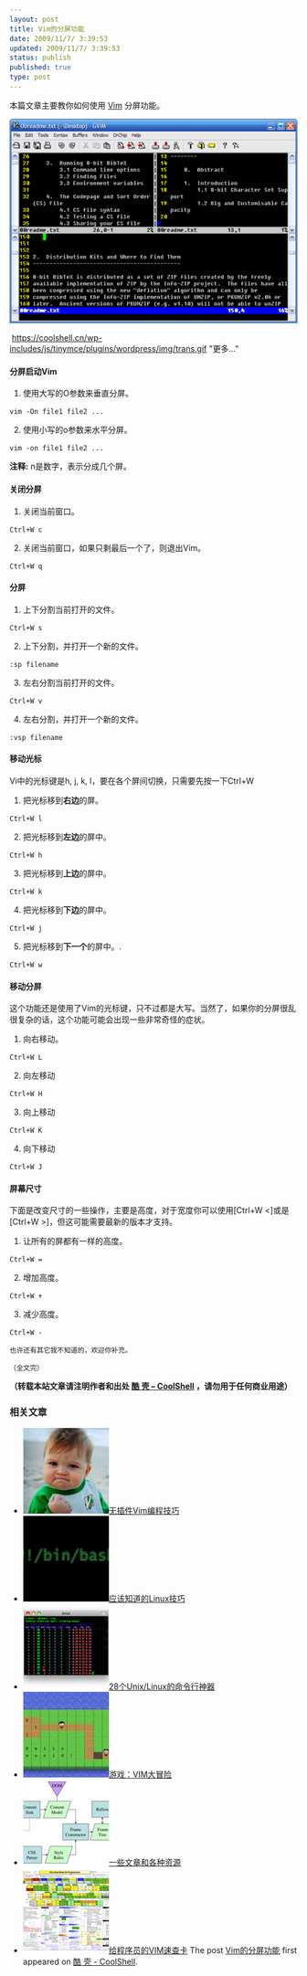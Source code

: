```yaml
---
layout: post
title: Vim的分屏功能
date: 2009/11/7/ 3:39:53
updated: 2009/11/7/ 3:39:53
status: publish
published: true
type: post
---
```


本篇文章主要教你如何使用 [Vim](http://www.vim.org/) 分屏功能。


![vim-windows](../wp-content/uploads/2009/11/vimwindows.png "vim-windows")


 https://coolshell.cn/wp-includes/js/tinymce/plugins/wordpress/img/trans.gif "更多..."


#### 分屏启动Vim


1. 使用大写的O参数来垂直分屏。

```
vim -On file1 file2 ...
```
2. 使用小写的o参数来水平分屏。

```
vim -on file1 file2 ...
```


**注释:** n是数字，表示分成几个屏。


#### 关闭分屏


1. 关闭当前窗口。

```
Ctrl+W c
```
2. 关闭当前窗口，如果只剩最后一个了，则退出Vim。

```
Ctrl+W q
```


#### 分屏


1. 上下分割当前打开的文件。

```
Ctrl+W s
```
2. 上下分割，并打开一个新的文件。

```
:sp filename
```
3. 左右分割当前打开的文件。

```
Ctrl+W v
```
4. 左右分割，并打开一个新的文件。

```
:vsp filename
```


#### 移动光标


Vi中的光标键是h, j, k, l，要在各个屏间切换，只需要先按一下Ctrl+W


1. 把光标移到**右边**的屏。

```
Ctrl+W l
```
2. 把光标移到**左边**的屏中。

```
Ctrl+W h
```
3. 把光标移到**上边**的屏中。

```
Ctrl+W k
```
4. 把光标移到**下边**的屏中。

```
Ctrl+W j
```
5. 把光标移到**下一个**的屏中。.

```
Ctrl+W w
```


#### 移动分屏


这个功能还是使用了Vim的光标键，只不过都是大写。当然了，如果你的分屏很乱很复杂的话，这个功能可能会出现一些非常奇怪的症状。


1. 向右移动。

```
Ctrl+W L
```
2. 向左移动

```
Ctrl+W H
```
3. 向上移动

```
Ctrl+W K
```
4. 向下移动

```
Ctrl+W J
```


#### 屏幕尺寸


下面是改变尺寸的一些操作，主要是高度，对于宽度你可以使用[Ctrl+W <]或是[Ctrl+W >]，但这可能需要最新的版本才支持。


1. 让所有的屏都有一样的高度。

```
Ctrl+W =
```
2. 增加高度。

```
Ctrl+W +
```
3. 减少高度。

```
Ctrl+W -
```


`也许还有其它我不知道的，欢迎你补充。`


`（全文完）`



**（转载本站文章请注明作者和出处 [酷 壳 – CoolShell](https://coolshell.cn/) ，请勿用于任何商业用途）**



### 相关文章

* [![无插件Vim编程技巧](../wp-content/uploads/2014/03/success_vim-150x150.jpg)](https://coolshell.cn/articles/11312.html)[无插件Vim编程技巧](https://coolshell.cn/articles/11312.html)
* [![应该知道的Linux技巧](../wp-content/uploads/2013/01/linux-bash-300x225-150x150.jpg)](https://coolshell.cn/articles/8883.html)[应该知道的Linux技巧](https://coolshell.cn/articles/8883.html)
* [![28个Unix/Linux的命令行神器](../wp-content/uploads/2012/07/dstat_screenshot-150x150.png)](https://coolshell.cn/articles/7829.html)[28个Unix/Linux的命令行神器](https://coolshell.cn/articles/7829.html)
* [![游戏：VIM大冒险](../wp-content/uploads/2012/04/vimadventuresgamefun-150x150.jpg)](https://coolshell.cn/articles/7166.html)[游戏：VIM大冒险](https://coolshell.cn/articles/7166.html)
* [![一些文章和各种资源](../wp-content/uploads/2011/09/image008-150x150.jpg)](https://coolshell.cn/articles/5224.html)[一些文章和各种资源](https://coolshell.cn/articles/5224.html)
* [![给程序员的VIM速查卡](../wp-content/uploads/2011/09/vim_cheat_sheet_for_programmers_print-150x150.png)](https://coolshell.cn/articles/5479.html)[给程序员的VIM速查卡](https://coolshell.cn/articles/5479.html)
The post [Vim的分屏功能](https://coolshell.cn/articles/1679.html) first appeared on [酷 壳 - CoolShell](https://coolshell.cn).